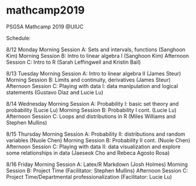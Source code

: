 # mathcamp2019
PSGSA Mathcamp 2019 @UIUC


Schedule:

8/12 Monday
Morning Session A: Sets and intervals, functions (Sanghoon Kim)
Morning Session B: Intro to linear algebra I (Sanghoon Kim)
Afternoon Session C: Intro to R (Sarah Leffingwell and Kristin Bail)

8/13 Tuesday
Morning Session A: Intro to linear algebra II (James Steur)
Morning Session B: Limits and continuity, derivatives (James Steur)
Afternoon Session C: Playing with data I: data manipulation and logical statements
(Gustavo Diaz and Lucie Lu)

8/14 Wednesday
Morning Session A: Probability I: basic set theory and probability (Lucie Lu)
Morning Session B: Probability I cont. (Lucie Lu)
Afternoon Session C: Loops and distributions in R (Miles Williams and Stephen Mullins)

8/15 Thursday
Morning Session A: Probability II: distributions and random variables (Nuole Chen)
Morning Session B: Probability II cont. (Nuole Chen)
Afternoon Session C: Playing with data II: data visualization and explore some relationships in data (Jaeseok Cho and Rebeca Agosto Rosa)


8/16 Friday
Morning Session A: Latex/R Markdown (Josh Holmes)
Morning Session B: Project Time (Facilitator: Stephen Mullins)
Afternoon Session C: Project Time/Departmental professionalization (Facilitator: Lucie Lu)
